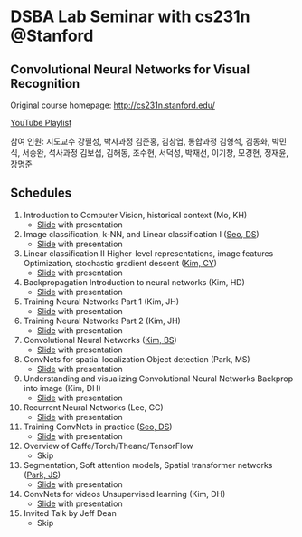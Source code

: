 # DSBA Lab Seminar with cs231n @Stanford

## Convolutional Neural Networks for Visual Recognition
Original course homepage: http://cs231n.stanford.edu/

[YouTube Playlist](https://www.youtube.com/playlist?list=PLetSlH8YjIfXMONyPC1t3uuDlc1Mc5F1A)

참여 인원: 지도교수 강필성, 박사과정 김준홍, 김창엽, 통합과정 김형석, 김동화, 박민식, 서승완, 석사과정 김보섭, 김해동, 조수현, 서덕성, 박재선, 이기창, 모경현, 정재윤, 장명준

## Schedules
1. Introduction to Computer Vision, historical context (Mo, KH)
    - [Slide](Slide/%20) with presentation
2. Image classification, k-NN, and Linear classification I ([Seo, DS](https://github.com/DeokO))
    - [Slide](Slide/02.Image-Classification-pipeline_서덕성.zip) with presentation
3. Linear classification II Higher-level representations, image features Optimization, stochastic gradient descent ([Kim, CY](https://github.com/czangyeob))
    - [Slide](Slide/03.Loss-Functions-and-Optimization_김창엽.pdf) with presentation
4. Backpropagation Introduction to neural networks (Kim, HD)
    - [Slide](Slide/04.backprop_김해동.pdf) with presentation
5. Training Neural Networks Part 1 (Kim, JH)
    - [Slide](Slide/05.Neural-Networks-Part-1_김준홍.pdf) with presentation
6. Training Neural Networks Part 2 (Kim, JH)
    - [Slide](Slide/06.Neural-Networks-Part-2_김준홍.pptx) with presentation
7. Convolutional Neural Networks ([Kim, BS](https://github.com/boseop))
    - [Slide](Slide/07.Convolutional-Neural-Networks_김보섭.pdf) with presentation
8. ConvNets for spatial localization Object detection (Park, MS)
    - [Slide](Slide/08.localization-and-detection_박민식.pptx) with presentation
9. Understanding and visualizing Convolutional Neural Networks Backprop into image (Kim, DH)
    - [Slide](Slide/09.visualization_김동화.pptx) with presentation
10. Recurrent Neural Networks (Lee, GC)
    - [Slide](Slide/10.RNN-and-LSTM_이기창.pdf) with presentation
11. Training ConvNets in practice ([Seo, DS](https://github.com/DeokO))
    - [Slide](Slide/11.CNN-in-practice_서덕성.pdf) with presentation
12. Overview of Caffe/Torch/Theano/TensorFlow
    - Skip
13. Segmentation, Soft attention models, Spatial transformer networks ([Park, JS](https://github.com/Jaesuny))
    - [Slide](Slide/13.Segmentation-and-attention_박재선.pdf) with presentation
14. ConvNets for videos Unsupervised learning (Kim, DH)
    - [Slide](Slide/14.Videos-Unsupervised-Learning_김동화.pptx) with presentation
15. Invited Talk by Jeff Dean
    - Skip